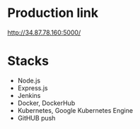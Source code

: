 # Production link
http://34.87.78.160:5000/

# Stacks
- Node.js
- Express.js
- Jenkins
- Docker, DockerHub
- Kubernetes, Google Kubernetes Engine
- GitHUB push
